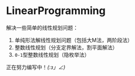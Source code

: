 # LinearProgramming
解决一些简单的线性规划问题：
1. 单纯形法解线性规划问题（包括大M法，两阶段法）
2. 整数线性规划（分支定界解法，割平面解法）
3. `0-1`型整数线性规划（隐枚举法）

正在努力编写中！_(:з」∠)_